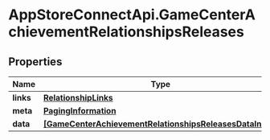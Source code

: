 # AppStoreConnectApi.GameCenterAchievementRelationshipsReleases

## Properties

Name | Type | Description | Notes
------------ | ------------- | ------------- | -------------
**links** | [**RelationshipLinks**](RelationshipLinks.md) |  | [optional] 
**meta** | [**PagingInformation**](PagingInformation.md) |  | [optional] 
**data** | [**[GameCenterAchievementRelationshipsReleasesDataInner]**](GameCenterAchievementRelationshipsReleasesDataInner.md) |  | [optional] 


